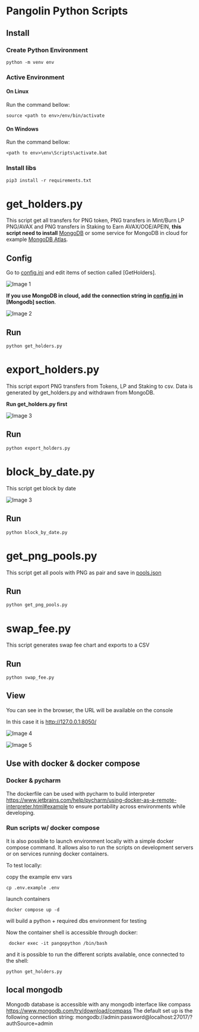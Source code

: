# Pangolin Python Scripts

## Install

### Create Python Environment
`python -m venv env`

### Active Environment 

#### On Linux
Run the command bellow:

`source <path to env>/env/bin/activate`

#### On Windows
Run the command bellow:

`<path to env>\env\Scripts\activate.bat`

### Install libs

`pip3 install -r requirements.txt`

# get_holders.py

This script get all transfers for PNG token, PNG transfers in Mint/Burn LP PNG/AVAX and PNG transfers in Staking to Earn AVAX/OOE/APEIN, **this script need to install** [MongoDB](https://www.mongodb.com/) or some service for MongoDB in cloud for example [MongoDB Atlas](https://www.mongodb.com/atlas/database).

## Config
Go to [config.ini](config.ini) and edit items of section called [GetHolders].

![Image 1](https://i.imgur.com/6v2PpdB.png)

**If you use MongoDB in cloud, add the connection string in [config.ini](config.ini) in [Mongodb] section**.

![Image 2](https://i.imgur.com/5h256rA.png)

## Run
`python get_holders.py`

# export_holders.py

This script export PNG transfers from Tokens, LP and Staking to csv. Data is generated by get_holders.py and withdrawn from MongoDB.

**Run get_holders.py first**

![Image 3](https://i.imgur.com/9OdOAaI.png)

## Run
`python export_holders.py`

# block_by_date.py
This script get block by date

![Image 3](https://i.imgur.com/dR992GT.png)

## Run 
`python block_by_date.py`

# get_png_pools.py
This script get all pools with PNG as pair and save in [pools.json](src/constants/pools.json)

## Run 
`python get_png_pools.py`

# swap_fee.py
This script generates swap fee chart and exports to a CSV

## Run 
`python swap_fee.py`

## View
You can see in the browser, the URL will be available on the console

In this case it is http://127.0.0.1:8050/

![Image 4](https://i.imgur.com/InLxbLj.png)

![Image 5](https://i.imgur.com/ERuKrrC.png)


## Use with docker & docker compose 

### Docker & pycharm
The dockerfile can be used with pycharm to build interpreter https://www.jetbrains.com/help/pycharm/using-docker-as-a-remote-interpreter.html#example to ensure portability across environments while developing.

### Run scripts w/ docker compose 
It is also possible to launch environment locally with a simple docker compose command. It allows also to run the scripts on development servers or on services running docker containers. 


To test locally: 

copy the example env vars 
```
cp .env.example .env
```
launch containers
```
docker compose up -d 
```

will build a python + required dbs environment for testing 

Now the container shell is accessible through docker: 
```
 docker exec -it pangopython /bin/bash
```

and it is possible to run the different scripts available, once connected to the shell: 
```
python get_holders.py
```

## local mongodb

Mongodb database is accessible with any mongodb interface like compass https://www.mongodb.com/try/download/compass
The default set up is the following connection string: mongodb://admin:password@localhost:27017/?authSource=admin